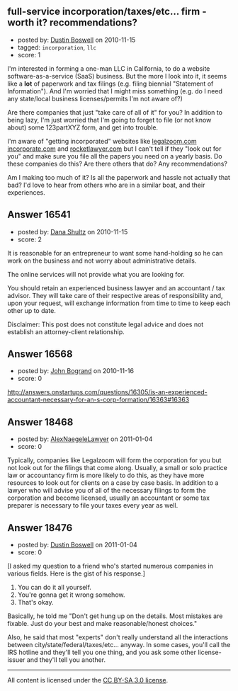## full-service incorporation/taxes/etc... firm - worth it? recommendations?

- posted by: [Dustin Boswell](https://stackexchange.com/users/-1/5295-dustin-boswell) on 2010-11-15
- tagged: `incorporation`, `llc`
- score: 1

I'm interested in forming a one-man LLC in California, to do a website software-as-a-service (SaaS) business.  But the more I look into it, it seems like a **lot** of paperwork and tax filings (e.g. filing biennial "Statement of Information").  And I'm worried that I might miss something (e.g. do I need any state/local business licenses/permits I'm not aware of?)

Are there companies that just "take care of all of it" for you? In addition to being lazy, I'm just worried that I'm going to forget to file (or not know about) some 123partXYZ form, and get into trouble.

I'm aware of "getting incorporated" websites like [legalzoom.com][1] [incorporate.com][2] and [rocketlawyer.com][3] but I can't tell if they "look out for you" and make sure you file all the papers you need on a yearly basis.  Do these companies do this? Are there others that do? Any recommendations?

Am I making too much of it?  Is all the paperwork and hassle not actually that bad? I'd love to hear from others who are in a similar boat, and their experiences.


  [1]: http://legalzoom.com
  [2]: http://incorporate.com
  [3]: http://rocketlawyer.com


## Answer 16541

- posted by: [Dana Shultz](https://stackexchange.com/users/-1/1841-dana-shultz) on 2010-11-15
- score: 2

It is reasonable for an entrepreneur to want some hand-holding so he can work on the business and not worry about administrative details.

The online services will not provide what you are looking for.

You should retain an experienced business lawyer and an accountant / tax advisor. They will take care of their respective areas of responsibility and, upon your request, will exchange information from time to time to keep each other up to date.

Disclaimer: This post does not constitute legal advice and does not establish an attorney-client relationship.


## Answer 16568

- posted by: [John Bogrand](https://stackexchange.com/users/-1/3577-john-bogrand) on 2010-11-16
- score: 0

http://answers.onstartups.com/questions/16305/is-an-experienced-accountant-necessary-for-an-s-corp-formation/16363#16363 




## Answer 18468

- posted by: [AlexNaegeleLawyer](https://stackexchange.com/users/-1/6331-alexnaegelelawyer) on 2011-01-04
- score: 0

Typically, companies like Legalzoom will form the corporation for you but not look out for the filings that come along.  Usually, a small or solo practice law or accountancy firm is more likely to do this, as they have more resources to look out for clients on a case by case basis.  In addition to a lawyer who will advise you of all of the necessary filings to form the corporation and become licensed, usually an accountant or some tax preparer is necessary to file your taxes every year as well. 


## Answer 18476

- posted by: [Dustin Boswell](https://stackexchange.com/users/-1/5295-dustin-boswell) on 2011-01-04
- score: 0

[I asked my question to a friend who's started numerous companies in various fields. Here is the gist of his response.]

 1. You can do it all yourself.
 2. You're gonna get it wrong somehow.
 3. That's okay.

Basically, he told me "Don't get hung up on the details. Most mistakes are fixable. Just do your best and make reasonable/honest choices."

Also, he said that most "experts" don't really understand all the interactions between city/state/federal/taxes/etc... anyway. In some cases, you'll call the IRS hotline and they'll tell you one thing, and you ask some other license-issuer and they'll tell you another.



---

All content is licensed under the [CC BY-SA 3.0 license](https://creativecommons.org/licenses/by-sa/3.0/).
